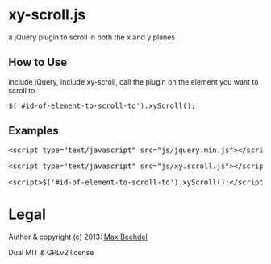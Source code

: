 # xy-scroll.js
a jQuery plugin to scroll in both the x and y planes

## How to Use
include jQuery, include xy-scroll, call the plugin on the element you want to scroll to

<pre>$('#id-of-element-to-scroll-to').xyScroll();</pre>


## Examples

<pre>
&lt;script type=&quot;text/javascript&quot; src=&quot;js/jquery.min.js&quot;&gt;&lt;/script&gt;

&lt;script type=&quot;text/javascript&quot; src=&quot;js/xy.scroll.js&quot;&gt;&lt;/script&gt;

&lt;script&gt;$(&#39;#id-of-element-to-scroll-to&#39;).xyScroll();&lt;/script&gt;
</pre>


# Legal

Author & copyright (c) 2013: [Max Bechdel](https://github.com/veritascs)

Dual MIT & GPLv2 license
